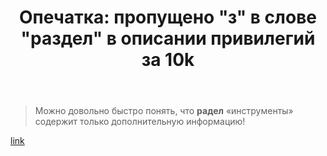 ﻿---
title: "Опечатка: пропущено &quot;з&quot; в слове &quot;раздел&quot; в описании привилегий за 10k"
se.owner.user_id: 337540
se.owner.display_name: "Victor VosMottor"
se.owner.link: "https://ru.meta.stackoverflow.com/users/337540/victor-vosmottor"
se.link: "https://ru.meta.stackoverflow.com/questions/11062/%d0%9e%d0%bf%d0%b5%d1%87%d0%b0%d1%82%d0%ba%d0%b0-%d0%bf%d1%80%d0%be%d0%bf%d1%83%d1%89%d0%b5%d0%bd%d0%be-%d0%b7-%d0%b2-%d1%81%d0%bb%d0%be%d0%b2%d0%b5-%d1%80%d0%b0%d0%b7%d0%b4%d0%b5%d0%bb-%d0%b2-%d0%be%d0%bf%d0%b8%d1%81%d0%b0%d0%bd%d0%b8%d0%b8-%d0%bf%d1%80%d0%b8%d0%b2%d0%b8%d0%bb%d0%b5%d0%b3%d0%b8%d0%b9-%d0%b7%d0%b0-10k"
se.question_id: 11062
se.post_type: question
---
<blockquote>
<p>Можно довольно быстро понять, что <strong>радел</strong> «инструменты» содержит только дополнительную информацию!</p>
</blockquote>
<p><a href="https://ru.stackoverflow.com/help/privileges/moderator-tools">link</a></p>
